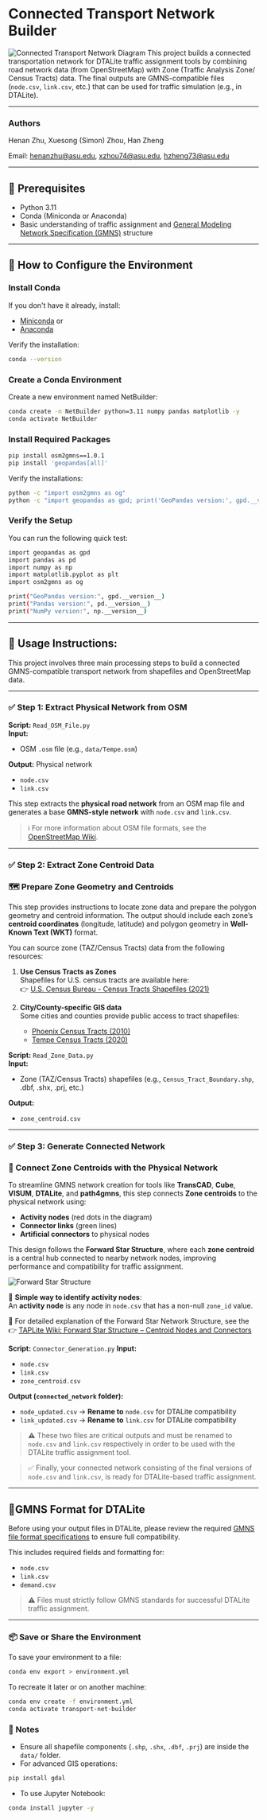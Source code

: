 # Connected Transport Network Builder
![Connected Transport Network Diagram](/images/workflow.png)
This project builds a connected transportation network for DTALite traffic assignment tools by combining road network data (from OpenStreetMap) with Zone (Traffic Analysis Zone/ Census Tracts) data. The final outputs are GMNS-compatible files (`node.csv`, `link.csv`, etc.) that can be used for traffic simulation (e.g., in DTALite).

---
### Authors

Henan Zhu, Xuesong (Simon) Zhou, Han Zheng

Email: <a href="mailto:henanzhu@asu.edu">henanzhu@asu.edu</a>, 
<a href="mailto:xzhou74@asu.edu">xzhou74@asu.edu</a>, 
<a href="mailto:hzheng73@asu.edu">hzheng73@asu.edu</a>
</sub>

---

## 🧰 Prerequisites
- Python 3.11
- Conda (Miniconda or Anaconda)
- Basic understanding of traffic assignment and [General Modeling Network Specification (GMNS)](http://github.com/zephyr-data-specs/GMNS) structure

---
## 🐍 How to Configure the Environment

### Install Conda
If you don't have it already, install:
- [Miniconda](https://docs.conda.io/en/latest/miniconda.html) or
- [Anaconda](https://www.anaconda.com/)

Verify the installation:
```bash
conda --version
```

### Create a Conda Environment
Create a new environment named NetBuilder:
```bash
conda create -n NetBuilder python=3.11 numpy pandas matplotlib -y
conda activate NetBuilder
```

### Install Required Packages
```bash
pip install osm2gmns==1.0.1
pip install 'geopandas[all]'
```
Verify the installations:
```bash
python -c "import osm2gmns as og"
python -c "import geopandas as gpd; print('GeoPandas version:', gpd.__version__)"
```
### Verify the Setup
You can run the following quick test:
```bash
import geopandas as gpd
import pandas as pd
import numpy as np
import matplotlib.pyplot as plt
import osm2gmns as og

print("GeoPandas version:", gpd.__version__)
print("Pandas version:", pd.__version__)
print("NumPy version:", np.__version__)
```

----
## 🚦 Usage Instructions:

This project involves three main processing steps to build a connected GMNS-compatible transport network 
from shapefiles and OpenStreetMap data.

---
### ✅ Step 1: Extract Physical Network from OSM

**Script:** `Read_OSM_File.py`  
**Input:**  
- OSM `.osm` file (e.g., `data/Tempe.osm`)

**Output:** Physical network 
- `node.csv`  
- `link.csv`  

This step extracts the **physical road network** from an OSM map file and generates a base **GMNS-style network** with `node.csv` and `link.csv`.
> ℹ️ For more information about OSM file formats, see the [OpenStreetMap Wiki](https://wiki.openstreetmap.org/wiki/OSM_file_formats).

---
### ✅ Step 2: Extract Zone Centroid Data
### 🗺️ Prepare Zone Geometry and Centroids

This step provides instructions to locate zone data and prepare the polygon geometry and centroid information. 
The output should include each zone’s **centroid coordinates** (longitude, latitude) and polygon geometry in **Well-Known Text (WKT)** format.


You can source zone (TAZ/Census Tracts) data from the following resources:

1. **Use Census Tracts as Zones**  
   Shapefiles for U.S. census tracts are available here:  
   👉 [U.S. Census Bureau - Census Tracts Shapefiles (2021)](https://www.census.gov/cgi-bin/geo/shapefiles/index.php?year=2021&layergroup=Census+Tracts)

2. **City/County-specific GIS data**  
   Some cities and counties provide public access to tract shapefiles:
   - [Phoenix Census Tracts (2010)](https://koordinates.com/layer/96425-phoenix-arizona-census-tracts-2010/)
   - [Tempe Census Tracts (2020)](https://data.tempe.gov/datasets/f278c2c622c249b0a543d9cc31dba525_0/explore)

**Script:** `Read_Zone_Data.py`     
**Input:**
- Zone (TAZ/Census Tracts) shapefiles (e.g., `Census_Tract_Boundary.shp`, .dbf, .shx, .prj, etc.)

**Output:**      
- `zone_centroid.csv`
---
### ✅ Step 3: Generate Connected Network
### 🧩 Connect Zone Centroids with the Physical Network

To streamline GMNS network creation for tools like **TransCAD**, **Cube**, **VISUM**, **DTALite**, and **path4gmns**, 
this step connects **Zone centroids** to the physical network using:

- **Activity nodes** (red dots in the diagram)  
- **Connector links** (green lines)  
- **Artificial connectors** to physical nodes

This design follows the **Forward Star Structure**, where each **zone centroid** is a central hub connected to nearby network nodes, improving performance and compatibility for traffic assignment.

![Forward Star Structure](images/forward_star.png)

🔎 **Simple way to identify activity nodes**:  
An **activity node** is any node in `node.csv` that has a non-null `zone_id` value.

📘 For detailed explanation of the Forward Star Network Structure, see the  
👉 [TAPLite Wiki: Forward Star Structure – Centroid Nodes and Connectors](https://github.com/asu-trans-ai-lab/TAPLite/wiki/Forward-Star-Network-Structure%3A-Centroid-Nodes-and-Connectors)

**Script:** `Connector_Generation.py`
**Input:**  
- `node.csv`  
- `link.csv`  
- `zone_centroid.csv`

**Output (`connected_network` folder):**
- `node_updated.csv` → **Rename to** `node.csv` for DTALite compatibility
- `link_updated.csv` → **Rename to** `link.csv` for DTALite compatibility

> ⚠️ These two files are critical outputs and must be renamed to `node.csv` and `link.csv` respectively in order to be used with the DTALite traffic assignment tool.

> ✅ Finally, your connected network consisting of the final versions of `node.csv` and `link.csv`, is ready for DTALite-based traffic assignment.

---

## 📄GMNS Format for DTALite

Before using your output files in DTALite, please review the required [GMNS file format specifications](https://docs.google.com/document/d/146Nt9y53mUibze1Z0nezgCwtkY_4Ycb1j-wp_S86wqs/edit?usp=sharing) to ensure full compatibility.

This includes required fields and formatting for:
- `node.csv`
- `link.csv`
- `demand.csv`

> ⚠️ Files must strictly follow GMNS standards for successful DTALite traffic assignment.

---
### 📦 Save or Share the Environment
To save your environment to a file:
```bash
conda env export > environment.yml
```
To recreate it later or on another machine:
```bash
conda env create -f environment.yml
conda activate transport-net-builder
```

### 📝 Notes

- Ensure all shapefile components (`.shp`, `.shx`, `.dbf`, `.prj`) are inside the `data/` folder.
- For advanced GIS operations:

```bash
pip install gdal
```
- To use Jupyter Notebook:
```bash
conda install jupyter -y
```